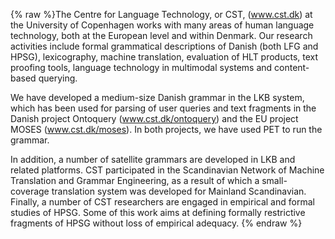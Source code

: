 {% raw %}The Centre for Language Technology, or CST, (www.cst.dk) at the
University of Copenhagen works with many areas of human language
technology, both at the European level and within Denmark. Our research
activities include formal grammatical descriptions of Danish (both LFG
and HPSG), lexicography, machine translation, evaluation of HLT
products, text proofing tools, language technology in multimodal systems
and content-based querying.

We have developed a medium-size Danish grammar in the LKB system, which
has been used for parsing of user queries and text fragments in the
Danish project Ontoquery (www.cst.dk/ontoquery) and the EU project MOSES
(www.cst.dk/moses). In both projects, we have used PET to run the
grammar.

In addition, a number of satellite grammars are developed in LKB and
related platforms. CST participated in the Scandinavian Network of
Machine Translation and Grammar Engineering, as a result of which a
small-coverage translation system was developed for Mainland
Scandinavian. Finally, a number of CST researchers are engaged in
empirical and formal studies of HPSG. Some of this work aims at defining
formally restrictive fragments of HPSG without loss of empirical
adequacy.
<update date omitted for speed>{% endraw %}